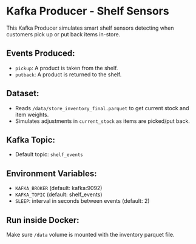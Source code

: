 # Kafka Producer - Shelf Sensors

This Kafka Producer simulates smart shelf sensors detecting when customers pick up or put back items in-store.

## Events Produced:
- `pickup`: A product is taken from the shelf.
- `putback`: A product is returned to the shelf.

## Dataset:
- Reads `/data/store_inventory_final.parquet` to get current stock and item weights.
- Simulates adjustments in `current_stock` as items are picked/put back.

## Kafka Topic:
- Default topic: `shelf_events`

## Environment Variables:
- `KAFKA_BROKER` (default: kafka:9092)
- `KAFKA_TOPIC` (default: shelf_events)
- `SLEEP`: interval in seconds between events (default: 2)

## Run inside Docker:
Make sure `/data` volume is mounted with the inventory parquet file.
